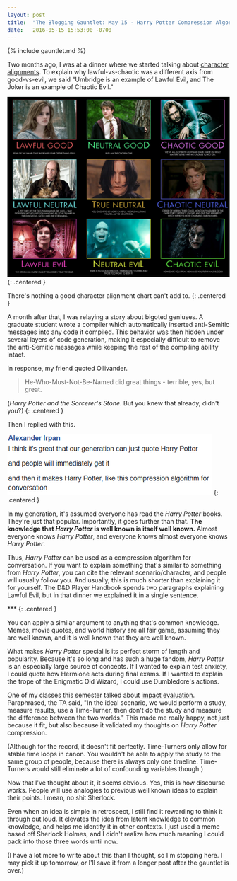 ```yaml
---
layout: post
title:  "The Blogging Gauntlet: May 15 - Harry Potter Compression Algorithms"
date:   2016-05-15 15:53:00 -0700
---
```


{% include gauntlet.md %}

Two months ago, I was at a dinner where we started talking about
[character alignments](https://en.wikipedia.org/wiki/Alignment_%28Dungeons_%26_Dragons%29).
To explain why lawful-vs-chaotic was a different axis from good-vs-evil,
we said "Umbridge is an example of Lawful Evil,
and The Joker is an example of Chaotic Evil."

[![Harry Potter Alignments](/public/may15/harry-potter-alignments.jpg)](/public/may15/harry-potter-alignments.jpg)
{: .centered }

There's nothing a good character alignment chart can't add to.
{: .centered }

A month after that, I was relaying a story about bigoted geniuses. A graduate
student wrote a compiler which automatically inserted anti-Semitic
messages into any code it compiled. This behavior was then hidden under
several layers of code generation, making it especially difficult to
remove the anti-Semitic messages while keeping the rest of the
compiling ability intact.

In response, my friend quoted Ollivander.

> He-Who-Must-Not-Be-Named did great things - terrible, yes, but great.

(*Harry Potter and the Sorcerer's Stone*. But you knew that already, didn't you?)
{: .centered }

Then I replied with this.

![Conversation](/public/may15/conversation.png)
{: .centered }

In my generation, it's assumed everyone has read the
*Harry Potter* books. They're just that popular. Importantly, it goes
further than that. **The knowledge
that _Harry Potter_ is well known is itself well known.**
Almost everyone knows *Harry Potter*, and everyone knows almost
everyone knows *Harry Potter*.

Thus, *Harry Potter* can be used as a compression algorithm for conversation.
If you want to explain something that's similar to something from *Harry Potter*,
you can cite the relevant scenario/character, and people will usually follow
you. And usually, this is much shorter than explaining it for yourself.
The D&D Player Handbook spends two paragraphs explaining Lawful Evil,
but in that dinner we explained it in a single sentence.

\*\*\*
{: .centered }

You can apply a similar argument to anything that's common knowledge. Memes, movie
quotes, and world history are all fair game, assuming they are well known,
and it is well known that they are well known.

What makes *Harry Potter* special is
its perfect storm of length and popularity. Because it's so long and has such
a huge fandom, *Harry Potter* is an especially large source of concepts.
If I wanted to explain test anxiety, I could quote how Hermione acts during
final exams. If I wanted to explain the trope of the Enigmatic Old Wizard,
I could use Dumbledore's actions.

One of my classes this semester talked about [impact evaluation](https://en.wikipedia.org/wiki/Impact_evaluation).
Paraphrased, the TA said, "In the ideal scenario, we would perform a study,
measure results, use a Time-Turner, then don't do the study and measure the
difference between the two worlds." This made me really happy,
not just because it fit, but also because it validated my thoughts on
*Harry Potter* compression.

(Although for the record, it doesn't fit perfectly.
Time-Turners only allow for stable time loops in
canon. You wouldn't be able to apply the study to the same group of people,
because there is always only one timeline. Time-Turners would still
eliminate a lot of confounding variables though.)

Now that I've thought about it, it seems obvious. Yes, this is how
discourse works. People will use analogies
to previous well known ideas to explain their points.
I mean, no shit Sherlock.

Even when an idea is simple in retrospect, I still find it rewarding
to think it through out loud. It elevates the idea from latent
knowledge to common knowledge, and helps me identify it in other
contexts. I just used a meme
based off Sherlock Holmes, and I didn't realize how much meaning
I could pack into those three words until now.

(I have a lot more to write about this than I thought, so I'm stopping here.
I may pick it up tomorrow, or I'll save it from a longer post after the gauntlet is
over.)
